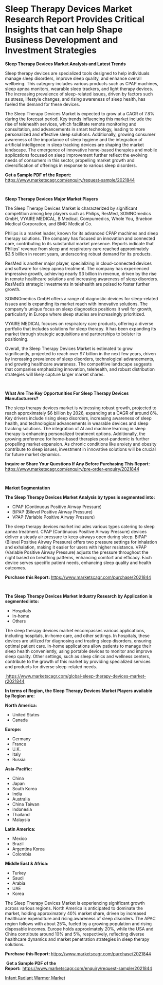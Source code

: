 <p><h1>Sleep Therapy Devices Market Research Report Provides Critical Insights that can help Shape Business Development and Investment Strategies</h1></p><p><strong>Sleep Therapy Devices Market Analysis and Latest Trends</strong></p>
<p><p>Sleep therapy devices are specialized tools designed to help individuals manage sleep disorders, improve sleep quality, and enhance overall wellbeing. This category includes various products such as CPAP machines, sleep apnea monitors, wearable sleep trackers, and light therapy devices. The increasing prevalence of sleep-related issues, driven by factors such as stress, lifestyle changes, and rising awareness of sleep health, has fueled the demand for these devices.</p><p>The Sleep Therapy Devices Market is expected to grow at a CAGR of 7.8% during the forecast period. Key trends influencing this market include the rise of telehealth services, which facilitate remote monitoring and consultation, and advancements in smart technology, leading to more personalized and effective sleep solutions. Additionally, growing consumer awareness of the importance of sleep hygiene and the integration of artificial intelligence in sleep tracking devices are shaping the market landscape. The emergence of innovative home-based therapies and mobile applications focused on sleep improvement further reflect the evolving needs of consumers in this sector, propelling market growth and diversification of offerings in response to various sleep disorders.</p></p>
<p><strong>Get a Sample PDF of the Report:&nbsp;</strong> <a href="https://www.marketscagr.com/enquiry/request-sample/2021844?utm_campaign=2653&utm_medium=2&utm_source=Github&utm_content=ia&utm_term=04032025&utm_id=sleep-therapy-devices">https://www.marketscagr.com/enquiry/request-sample/2021844</a></p>
<p>&nbsp;</p>
<p><strong>Sleep Therapy Devices Major Market Players</strong></p>
<p><p>The Sleep Therapy Devices Market is characterized by significant competition among key players such as Philips, ResMed, SOMNOmedics GmbH, VYAIRE MEDICAL, B Medical, Compumedics, Whole You, Braebon Medical Corporation, and BMC Medical Co. </p><p>Philips is a market leader, known for its advanced CPAP machines and sleep therapy solutions. The company has focused on innovation and connected care, contributing to its substantial market presence. Reports indicate that Philips' revenue from sleep and respiratory care reached approximately $3.5 billion in recent years, underscoring robust demand for its products.</p><p>ResMed is another major player, specializing in cloud-connected devices and software for sleep apnea treatment. The company has experienced impressive growth, achieving nearly $3 billion in revenue, driven by the rise in remote healthcare solutions and increasing awareness of sleep disorders. ResMed’s strategic investments in telehealth are poised to foster further growth.</p><p>SOMNOmedics GmbH offers a range of diagnostic devices for sleep-related issues and is expanding its market reach with innovative solutions. The company's unique focus on sleep diagnostics positions it well for growth, particularly in Europe where sleep studies are increasingly prioritized.</p><p>VYAIRE MEDICAL focuses on respiratory care products, offering a diverse portfolio that includes solutions for sleep therapy. It has been expanding its market through strategic acquisitions and partnerships to bolster its positioning.</p><p>Overall, the Sleep Therapy Devices Market is estimated to grow significantly, projected to reach over $7 billion in the next few years, driven by increasing prevalence of sleep disorders, technological advancements, and growing healthcare awareness. The competitive landscape suggests that companies emphasizing innovation, telehealth, and robust distribution strategies will likely capture larger market shares.</p></p>
<p>&nbsp;</p>
<p><strong>What Are The Key Opportunities For Sleep Therapy Devices Manufacturers?</strong></p>
<p><p>The sleep therapy devices market is witnessing robust growth, projected to reach approximately $6 billion by 2026, expanding at a CAGR of around 8%. Key drivers include rising sleep disorders, increasing awareness of sleep health, and technological advancements in wearable devices and sleep tracking solutions. The integration of AI and machine learning in sleep therapy is enhancing personalized treatment options. Additionally, the growing preference for home-based therapies post-pandemic is further propelling market expansion. As chronic conditions like anxiety and obesity contribute to sleep issues, investment in innovative solutions will be crucial for future market dynamics.</p></p>
<p><strong>Inquire or Share Your Questions If Any Before Purchasing This Report:</strong> <a href="https://www.marketscagr.com/enquiry/pre-order-enquiry/2021844?utm_campaign=2653&utm_medium=2&utm_source=Github&utm_content=ia&utm_term=04032025&utm_id=sleep-therapy-devices">https://www.marketscagr.com/enquiry/pre-order-enquiry/2021844</a></p>
<p>&nbsp;</p>
<p><strong>Market Segmentation</strong></p>
<p><strong>The Sleep Therapy Devices Market Analysis by types is segmented into:</strong></p>
<p><ul><li>CPAP (Continuous Positive Airway Pressure)</li><li>BiPAP (Bilevel Positive Airway Pressure)</li><li>VPAP (Variable Positive Airway Pressure)</li></ul></p>
<p><p>The sleep therapy devices market includes various types catering to sleep apnea treatment. CPAP (Continuous Positive Airway Pressure) devices deliver a steady air pressure to keep airways open during sleep. BiPAP (Bilevel Positive Airway Pressure) offers two pressure settings for inhalation and exhalation, making it easier for users with higher resistance. VPAP (Variable Positive Airway Pressure) adjusts the pressure throughout the night based on breathing patterns, enhancing comfort and efficacy. Each device serves specific patient needs, enhancing sleep quality and health outcomes.</p></p>
<p><strong>Purchase this Report:&nbsp;</strong><a href="https://www.marketscagr.com/purchase/2021844?utm_campaign=2653&utm_medium=2&utm_source=Github&utm_content=ia&utm_term=04032025&utm_id=sleep-therapy-devices">https://www.marketscagr.com/purchase/2021844</a></p>
<p>&nbsp;</p>
<p><strong>The Sleep Therapy Devices Market Industry Research by Application is segmented into:</strong></p>
<p><ul><li>Hospitals</li><li>In-home</li><li>Others</li></ul></p>
<p><p>The sleep therapy devices market encompasses various applications, including hospitals, in-home care, and other settings. In hospitals, these devices are utilized for diagnosing and treating sleep disorders, ensuring optimal patient care. In-home applications allow patients to manage their sleep health conveniently, using portable devices to monitor and improve sleep quality. Other settings, such as sleep clinics and wellness centers, contribute to the growth of this market by providing specialized services and products for diverse sleep-related needs.</p></p>
<p><a href="https://www.marketscagr.com/global-sleep-therapy-devices-market-r2021844?utm_campaign=2653&utm_medium=2&utm_source=Github&utm_content=ia&utm_term=04032025&utm_id=sleep-therapy-devices">&nbsp;https://www.marketscagr.com/global-sleep-therapy-devices-market-r2021844</a></p>
<p><strong>In terms of Region, the Sleep Therapy Devices Market Players available by Region are:</strong></p>
<p>
    <p> <strong> North America: </strong>
        <ul>
            <li>United States</li>
            <li>Canada</li>
        </ul>
        </p> 
    <p> <strong> Europe: </strong>
        <ul>
            <li>Germany</li>
            <li>France</li>
            <li>U.K.</li>
            <li>Italy</li>
            <li>Russia</li>
        </ul>
        </p> 
    <p> <strong> Asia-Pacific: </strong>
        <ul>
            <li>China</li>
            <li>Japan</li>
            <li>South Korea</li>
            <li>India</li>
            <li>Australia</li>
            <li>China Taiwan</li>
            <li>Indonesia</li>
            <li>Thailand</li>
            <li>Malaysia</li>
        </ul>
        </p> 
    <p> <strong> Latin America: </strong>
        <ul>
            <li>Mexico</li>
            <li>Brazil</li>
            <li>Argentina Korea</li>
            <li>Colombia</li>
        </ul>
        </p> 
    <p> <strong> Middle East & Africa: </strong>
        <ul>
            <li>Turkey</li>
            <li>Saudi</li>
            <li>Arabia</li>
            <li>UAE</li>
            <li>Korea</li>
        </ul>
    </p>
    </p>
<p><p>The Sleep Therapy Devices Market is experiencing significant growth across various regions. North America is anticipated to dominate the market, holding approximately 40% market share, driven by increased healthcare expenditure and rising awareness of sleep disorders. The APAC region follows with about 25%, fueled by a growing population and rising disposable incomes. Europe holds approximately 20%, while the USA and China contribute around 10% and 5%, respectively, reflecting diverse healthcare dynamics and market penetration strategies in sleep therapy solutions.</p></p>
<p><strong>Purchase this Report: </strong><a href="https://www.marketscagr.com/purchase/2021844?utm_campaign=2653&utm_medium=2&utm_source=Github&utm_content=ia&utm_term=04032025&utm_id=sleep-therapy-devices">https://www.marketscagr.com/purchase/2021844</a></p>
<p>&nbsp;<strong>Get a Sample PDF of the Report:&nbsp;&nbsp;</strong><a href="https://www.marketscagr.com/enquiry/request-sample/2021844?utm_campaign=2653&utm_medium=2&utm_source=Github&utm_content=ia&utm_term=04032025&utm_id=sleep-therapy-devices">https://www.marketscagr.com/enquiry/request-sample/2021844</a></p>
<p><strong></strong></p>
<p><p><a href="https://github.com/toldenargelia86/Market-Research-Report-List-1/blob/main/infant-radiant-warmer-market.md?utm_campaign=2653&utm_medium=2&utm_source=Github&utm_content=ia&utm_term=04032025&utm_id=sleep-therapy-devices">Infant Radiant Warmer Market</a></p></p>